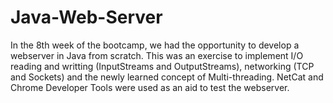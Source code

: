 # Java-Web-Server

In the 8th week of the bootcamp, we had the opportunity to develop a webserver in Java from scratch. This was an exercise to implement I/O reading and writting (InputStreams and OutputStreams), networking (TCP and Sockets) and the newly learned concept of Multi-threading. 
NetCat and Chrome Developer Tools were used as an aid to test the webserver.
